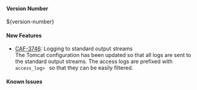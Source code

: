 #### Version Number
${version-number}

#### New Features
 - [CAF-3746](https://jira.autonomy.com/browse/CAF-3746): Logging to standard output streams  
    The Tomcat configuration has been updated so that all logs are sent to the standard output streams. The access logs are prefixed with `access_log> ` so that they can be easily filtered.

#### Known Issues
